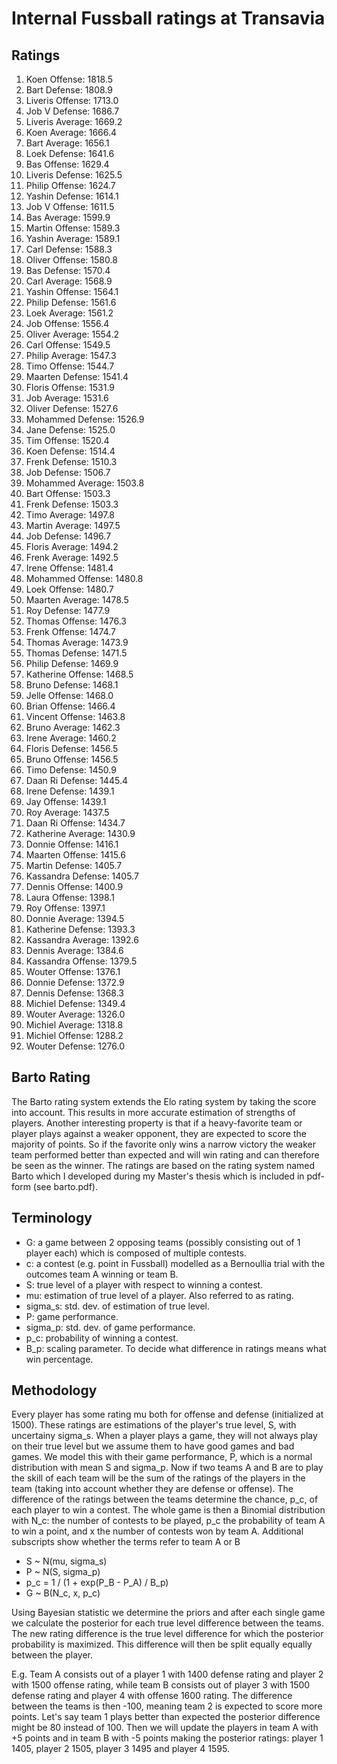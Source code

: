 # Internal Fussball ratings at Transavia
## Ratings
1. Koen Offense: 1818.5 
2. Bart Defense: 1808.9 
3. Liveris Offense: 1713.0 
4. Job V Defense: 1686.7 
5. Liveris Average: 1669.2 
6. Koen Average: 1666.4 
7. Bart Average: 1656.1 
8. Loek Defense: 1641.6 
9. Bas Offense: 1629.4 
10. Liveris Defense: 1625.5 
11. Philip Offense: 1624.7 
12. Yashin Defense: 1614.1 
13. Job V Offense: 1611.5 
14. Bas Average: 1599.9 
15. Martin Offense: 1589.3 
16. Yashin Average: 1589.1 
17. Carl Defense: 1588.3 
18. Oliver Offense: 1580.8 
19. Bas Defense: 1570.4 
20. Carl Average: 1568.9 
21. Yashin Offense: 1564.1 
22. Philip  Defense: 1561.6 
23. Loek Average: 1561.2 
24. Job Offense: 1556.4 
25. Oliver Average: 1554.2 
26. Carl Offense: 1549.5 
27. Philip Average: 1547.3 
28. Timo Offense: 1544.7 
29. Maarten Defense: 1541.4 
30. Floris Offense: 1531.9 
31. Job Average: 1531.6 
32. Oliver Defense: 1527.6 
33. Mohammed Defense: 1526.9 
34. Jane Defense: 1525.0 
35. Tim Offense: 1520.4 
36. Koen Defense: 1514.4 
37. Frenk Defense: 1510.3 
38. Job Defense: 1506.7 
39. Mohammed Average: 1503.8 
40. Bart Offense: 1503.3 
41. Frenk  Defense: 1503.3 
42. Timo Average: 1497.8 
43. Martin Average: 1497.5 
44. Job  Defense: 1496.7 
45. Floris Average: 1494.2 
46. Frenk Average: 1492.5 
47. Irene Offense: 1481.4 
48. Mohammed Offense: 1480.8 
49. Loek Offense: 1480.7 
50. Maarten Average: 1478.5 
51. Roy Defense: 1477.9 
52. Thomas Offense: 1476.3 
53. Frenk Offense: 1474.7 
54. Thomas Average: 1473.9 
55. Thomas Defense: 1471.5 
56. Philip Defense: 1469.9 
57. Katherine Offense: 1468.5 
58. Bruno Defense: 1468.1 
59. Jelle Offense: 1468.0 
60. Brian Offense: 1466.4 
61. Vincent Offense: 1463.8 
62. Bruno Average: 1462.3 
63. Irene Average: 1460.2 
64. Floris Defense: 1456.5 
65. Bruno Offense: 1456.5 
66. Timo Defense: 1450.9 
67. Daan Ri Defense: 1445.4 
68. Irene Defense: 1439.1 
69. Jay Offense: 1439.1 
70. Roy Average: 1437.5 
71. Daan Ri Offense: 1434.7 
72. Katherine Average: 1430.9 
73. Donnie Offense: 1416.1 
74. Maarten Offense: 1415.6 
75. Martin Defense: 1405.7 
76. Kassandra Defense: 1405.7 
77. Dennis Offense: 1400.9 
78. Laura Offense: 1398.1 
79. Roy Offense: 1397.1 
80. Donnie Average: 1394.5 
81. Katherine Defense: 1393.3 
82. Kassandra Average: 1392.6 
83. Dennis Average: 1384.6 
84. Kassandra Offense: 1379.5 
85. Wouter Offense: 1376.1 
86. Donnie Defense: 1372.9 
87. Dennis Defense: 1368.3 
88. Michiel Defense: 1349.4 
89. Wouter Average: 1326.0 
90. Michiel Average: 1318.8 
91. Michiel Offense: 1288.2 
92. Wouter Defense: 1276.0 

## Barto Rating
The Barto rating system extends the Elo rating system by taking the score into account. This results in more accurate estimation of strengths of players. Another interesting property is that if a heavy-favorite team or player plays against a weaker opponent, they are expected to score the majority of points. So if the favorite only wins a narrow victory the weaker team performed better than expected and will win rating and can therefore be seen as the winner. The ratings are based on the rating system named Barto which I developed during my Master's thesis which is included in pdf-form (see barto.pdf).
## Terminology
- G: a game between 2 opposing teams (possibly consisting out of 1 player each) which is composed of multiple contests.
- c: a contest (e.g. point in Fussball) modelled as a Bernoullia trial with the outcomes team A winning or team B.
- S: true level of a player with respect to winning a contest.
- mu: estimation of true level of a player. Also referred to as rating.
- sigma_s: std. dev. of estimation of true level.
- P: game performance.
- sigma_p: std. dev. of game performance.
- p_c: probability of winning a contest.
- B_p: scaling parameter. To decide what difference in ratings means what win percentage.
## Methodology
Every player has some rating mu both for offense and defense (initialized at 1500). These ratings are estimations of the player's true level, S, with uncertainy sigma_s. When a player plays a game, they will not always play on their true level but we assume them to have good games and bad games. We model this with their game performance, P, which is a normal distribution with mean S and sigma_p. Now if two teams A and B are to play the skill of each team will be the sum of the ratings of the players in the team (taking into account whether they are defense or offense). The difference of the ratings between the teams determine the chance, p_c, of each player to win a contest. The whole game is then a Binomial distribution with N_c: the number of contests to be played, p_c the probability of team A to win a point, and x the number of contests won by team A. Additional subscripts show whether the terms refer to team A or B
- S ~ N(mu, sigma_s)
- P ~ N(S, sigma_p)
- p_c = 1 / (1 + exp(P_B - P_A) / B_p)
- G ~ B(N_c, x, p_c)

Using Bayesian statistic we determine the priors and after each single game we calculate the posterior for each true level difference between the teams. The new rating difference is the true level difference for which the posterior probability is maximized. This difference will then be split equally equally between the player. 

E.g. Team A consists out of a player 1 with 1400 defense rating and player 2 with 1500 offense rating, while team B consists out of player 3 with 1500 defense rating and player 4 with offense 1600 rating. The difference between the teams is then -100, meaning team 2 is expected to score more points. Let's say team 1 plays better than expected the posterior difference might be 80 instead of 100. Then we will update the players in team A with +5 points and in team B with -5 points making the posterior ratings: player 1 1405, player 2 1505, player 3 1495 and player 4 1595.